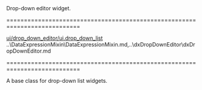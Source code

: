 <!--**
/*-------------------------------------------
    Auto-generated file. Do not modify.
-------------------------------------------

**-->
<!--d-->Drop-down editor widget.<!--/d-->
===========================================================================
<!--hidden--><!--/hidden-->
<!--module--><a href="/Documentation/16_1/Guide/Common/Modularity/#Common_Modularity_DevExtreme_Modules_Structure_ui_drop_down_editor_ui_drop_down_list">ui/drop_down_editor/ui.drop_down_list</a><!--/module-->
<!--inherits-->..\DataExpressionMixin\DataExpressionMixin.md,..\dxDropDownEditor\dxDropDownEditor.md<!--/inherits-->
===========================================================================

<!--shortDescription-->
A base class for drop-down list widgets.
<!--/shortDescription-->

<!--fullDescription-->

<!--/fullDescription-->